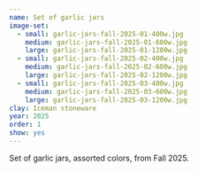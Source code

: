 ```yaml
---
name: Set of garlic jars
image-set:
  - small: garlic-jars-fall-2025-01-400w.jpg
    medium: garlic-jars-fall-2025-01-600w.jpg
    large: garlic-jars-fall-2025-01-1200w.jpg
  - small: garlic-jars-fall-2025-02-400w.jpg
    medium: garlic-jars-fall-2025-02-600w.jpg
    large: garlic-jars-fall-2025-02-1200w.jpg
  - small: garlic-jars-fall-2025-03-400w.jpg
    medium: garlic-jars-fall-2025-03-600w.jpg
    large: garlic-jars-fall-2025-03-1200w.jpg
clay: Iceman stoneware
year: 2025
order: 1
show: yes
---
```


Set of garlic jars, assorted colors, from Fall 2025.